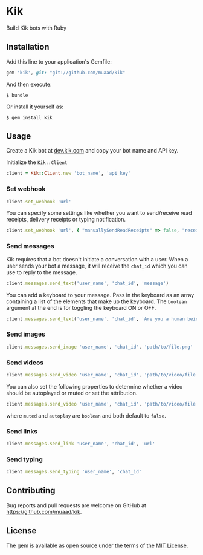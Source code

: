 # Kik

Build Kik bots with Ruby

## Installation

Add this line to your application's Gemfile:

```ruby
gem 'kik', git: "git://github.com/muaad/kik"
```

And then execute:

    $ bundle

Or install it yourself as:

    $ gem install kik

## Usage

Create a Kik bot at [dev.kik.com](https://dev.kik.com/) and copy your bot name and API key.

Initialize the `Kik::Client`
	
```ruby
client = Kik::Client.new 'bot_name', 'api_key'
```

### Set webhook

```ruby
client.set_webhook 'url'
```

You can specify some settings like whether you want to send/receive read receipts, delivery receipts or typing notification.

```ruby
client.set_webhook 'url', { "manuallySendReadReceipts" => false, "receiveReadReceipts" => false, "receiveDeliveryReceipts" => false, "receiveIsTyping" => false }
```

### Send messages

Kik requires that a bot doesn't initiate a conversation with a user. When a user sends your bot a message, it will receive the `chat_id` which you can use to reply to the message.

```ruby
client.messages.send_text('user_name', 'chat_id', 'message')
```

You can add a keyboard to your message. Pass in the keyboard as an array containing a list of the elements that make up the keyboard. The `boolean` argument at the end is for toggling the keyboard ON or OFF.

```ruby
client.messages.send_text('user_name', 'chat_id', 'Are you a human being?', ["Yes", "No"], true)
```

### Send images

```ruby
client.messages.send_image 'user_name', 'chat_id', 'path/to/file.png'
```

### Send videos

```ruby
client.messages.send_video 'user_name', 'chat_id', 'path/to/video/file.png'
```

You can also set the following properties to determine whether a video should be autoplayed or muted or set the attribution.

```ruby
client.messages.send_video 'user_name', 'chat_id', 'path/to/video/file.png', muted, autoplay
```
where `muted` and `autoplay` are `boolean` and both default to `false`.

### Send links

```ruby
client.messages.send_link 'user_name', 'chat_id', 'url'
```

### Send typing

```ruby
client.messages.send_typing 'user_name', 'chat_id'
```

## Contributing

Bug reports and pull requests are welcome on GitHub at https://github.com/muaad/kik.


## License

The gem is available as open source under the terms of the [MIT License](http://opensource.org/licenses/MIT).


